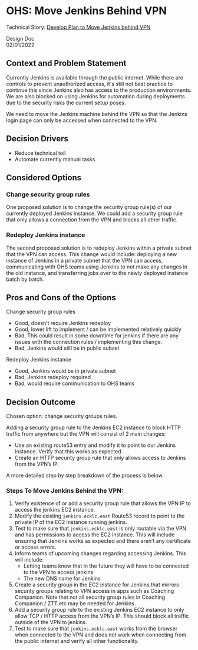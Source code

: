 # OHS: Move Jenkins Behind VPN
Technical Story: [Develop Plan to Move Jenkins behind VPN](https://ocio-jira.acf.hhs.gov/browse/OHSH-354) 

Design Doc  
02/01/2022 

## Context and Problem Statement

Currently Jenkins is available through the public internet. While there are controls to prevent unauthorized access, it's still not best practice to continue this since Jenkins also has access to the production environments. We are also blocked on using Jenkins for automation during deployments due to the security risks the current setup poses.

We need to move the Jenkins machine behind the VPN so that the Jenkins login page can only be accessed when connected to the VPN.

## Decision Drivers 
- Reduce technical toil
- Automate currently manual tasks

## Considered Options

### Change security group rules
One proposed solution is to change the security group rule(s) of our currently deployed Jenkins instance. We could add a security group rule that only allows a connection from the VPN and blocks all other traffic. 

### Redeploy Jenkins instance
The second proposed solution is to redeploy Jenkins within a private subnet that the VPN can access. This change would include: deploying a new instance of Jenkins in a private subnet that the VPN can access, communicating with OHS teams using Jenkins to not make any changes in the old instance, and transferring jobs over to the newly deployed instance batch by batch. 

## Pros and Cons of the Options

Change security group rules
- Good, doesn’t require Jenkins redeploy
- Good, lower lift to implement / can be implemented relatively quickly
- Bad, This could result in some downtime for jenkins if there are any issues with the connection rules / implementing this change.
- Bad, Jenkins would still be in public subset


Redeploy Jenkins instance
- Good, Jenkins would be in private subnet
- Bad, Jenkins redeploy required
- Bad, would require communication to OHS teams 


## Decision Outcome
Chosen option: change security groups rules. 

Adding a security group rule to the Jenkins EC2 instance to block HTTP traffic from anywhere but the VPN will consist of 2 main changes:
 - Use an existing route53 entry and modify it to point to our Jenkins instance. Verify that this works as expected.
 - Create an HTTP security group rule that only allows access to Jenkins from the VPN’s IP.  

A more detailed step by step breakdown of the process is below.

### Steps To Move Jenkins Behind the VPN:

1) Verify existence of or add a security group rule that allows the VPN IP to access the jenkins EC2 instance.
2) Modify the existing `jenkins.ecklc.east` Route53 record to point to the private IP of the EC2 instance running jenkins. 
3) Test to make sure that `jenkins.ecklc.east` is only routable via the VPN and has permissions to access the EC2 instance. This will include ensuring that Jenkins works as expected and there aren’t any certificate or access errors. 
4) Inform teams of upcoming changes regarding accessing Jenkins. This will include:
   - Letting teams know that in the future they will have to be connected to the VPN to access jenkins
   - The new DNS name for Jenkins 
5) Create a security group in the EC2 instance for Jenkins that mirrors security groups relating to VPN access in apps such as Coaching Companion. Note that not all security group rules in Coaching Companion / ZTT etc may be needed for Jenkins. 
6) Add a security group rule to the existing Jenkins EC2 instance to only allow TCP / HTTP access from the VPN’s IP. This should block all traffic outside of the VPN to jenkins.
7) Test to make sure that `jenkins.ecklc.east` works from the browser when connected to the VPN and does not work when connecting from the public internet and verify all other functionality. 
